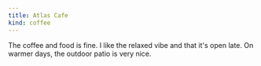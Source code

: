 ```yaml
---
title: Atlas Cafe
kind: coffee
---
```

The coffee and food is fine. I like the relaxed vibe and that it's open late. On warmer days, the outdoor patio is very nice.
